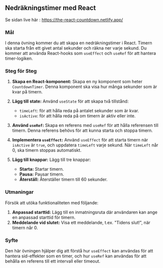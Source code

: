 ## Nedräkningstimer med React

Se sidan live här : https://the-react-countdown.netlify.app/

### Mål

I denna övning kommer du att skapa en nedräkningstimer i React. Timern ska starta från ett givet antal sekunder och räkna ner varje sekund. Du kommer att använda React-hooks som `useEffect` och `useRef` för att hantera timer-logiken.

### Steg för Steg

1. **Skapa en React-komponent:**
   Skapa en ny komponent som heter `CountdownTimer`. Denna komponent ska visa hur många sekunder som är kvar på timern.

2. **Lägg till state:**
   Använd `useState` för att skapa två tillstånd:

   - `timeLeft`: för att hålla reda på antalet sekunder som är kvar.
   - `isActive`: för att hålla reda på om timern är aktiv eller inte.

3. **Använd `useRef`:**
   Skapa en referens med `useRef` för att hålla referensen till timern. Denna referens behövs för att kunna starta och stoppa timern.

4. **Implementera `useEffect`:**
   Använd `useEffect` för att starta timern när `isActive` är `true`, och uppdatera `timeLeft` varje sekund. När `timeLeft` når 0, ska timern stoppas automatiskt.

5. **Lägg till knappar:**
   Lägg till tre knappar:
   - **Starta:** Startar timern.
   - **Pausa:** Pausar timern.
   - **Återställ:** Återställer timern till 60 sekunder.

### Utmaningar

Försök att utöka funktionaliteten med följande:

1. **Anpassad starttid:** Lägg till en inmatningsruta där användaren kan ange en anpassad starttid för timern.
2. **Meddelande vid slutet:** Visa ett meddelande, t.ex. "Tidens slut!", när timern når 0.

### Syfte

Den här övningen hjälper dig att förstå hur `useEffect` kan användas för att hantera sid-effekter som en timer, och hur `useRef` kan användas för att behålla en referens till ett intervall eller timeout.
